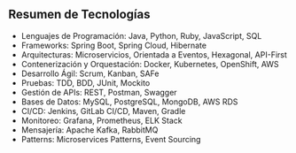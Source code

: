 <section id="technologies">
    <h2>Resumen de Tecnologías</h2>
    <ul>
        <li>Lenguajes de Programación: Java, Python, Ruby, JavaScript, SQL</li>
        <li>Frameworks: Spring Boot, Spring Cloud, Hibernate</li>
        <li>Arquitecturas: Microservicios, Orientada a Eventos, Hexagonal, API-First</li>
        <li>Contenerización y Orquestación: Docker, Kubernetes, OpenShift, AWS</li>
        <li>Desarrollo Ágil: Scrum, Kanban, SAFe</li>
        <li>Pruebas: TDD, BDD, JUnit, Mockito</li>
        <li>Gestión de APIs: REST, Postman, Swagger</li>
        <li>Bases de Datos: MySQL, PostgreSQL, MongoDB, AWS RDS</li>
        <li>CI/CD: Jenkins, GitLab CI/CD, Maven, Gradle</li>
        <li>Monitoreo: Grafana, Prometheus, ELK Stack</li>
        <li>Mensajería: Apache Kafka, RabbitMQ</li>
        <li>Patterns: Microservices Patterns, Event Sourcing</li>
    </ul>
</section>